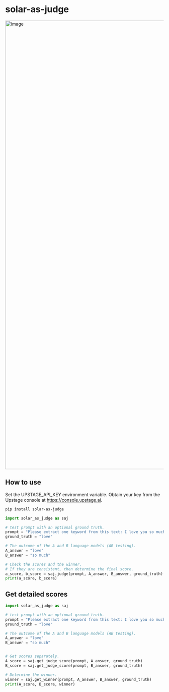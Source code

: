 # solar-as-judge
<img width="1422" alt="image" src="https://github.com/hunkim/solar-as-judge/assets/901975/738be829-1d20-4b9a-baad-e3f2c8d066c5">


## How to use
Set the UPSTAGE_API_KEY environment variable. Obtain your key from the Upstage console at <https://console.upstage.ai>.

```bash
pip install solar-as-judge
```

```python
import solar_as_judge as saj

# test prompt with an optional ground truth.
prompt = "Please extract one keyword from this text: I love you so much"
ground_truth = "love"

# The outcome of the A and B language models (AB testing).
A_answer = "love"
B_answer = "so much"

# Check the scores and the winner. 
# If they are consistent, then determine the final score.
a_score, b_score = saj.judge(prompt, A_answer, B_answer, ground_truth)
print(a_score, b_score)

```

## Get detailed scores

```python
import solar_as_judge as saj

# test prompt with an optional ground truth.
prompt = "Please extract one keyword from this text: I love you so much"
ground_truth = "love"

# The outcome of the A and B language models (AB testing).
A_answer = "love"
B_answer = "so much"


# Get scores separately.
A_score = saj.get_judge_score(prompt, A_answer, ground_truth)
B_score = saj.get_judge_score(prompt, B_answer, ground_truth)

# Determine the winner.
winner = saj.get_winner(prompt, A_answer, B_answer, ground_truth)
print(A_score, B_score, winner)
```
